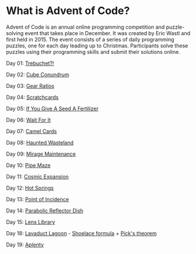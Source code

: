 # What is Advent of Code?

Advent of Code is an annual online programming competition and puzzle-solving event that takes place in December. It was created by Eric Wastl and first held in 2015. The event consists of a series of daily programming puzzles, one for each day leading up to Christmas. Participants solve these puzzles using their programming skills and submit their solutions online.

Day 01: [Trebuchet?!](https://adventofcode.com/2023/day/1)

Day 02: [Cube Conundrum](https://adventofcode.com/2023/day/2)

Day 03: [Gear Ratios](https://adventofcode.com/2023/day/3)

Day 04: [Scratchcards](https://adventofcode.com/2023/day/4)

Day 05: [If You Give A Seed A Fertilizer](https://adventofcode.com/2023/day/5)

Day 06: [Wait For It](https://adventofcode.com/2023/day/6)

Day 07: [Camel Cards](https://adventofcode.com/2023/day/7)

Day 08: [Haunted Wasteland](https://adventofcode.com/2023/day/8)

Day 09: [Mirage Maintenance](https://adventofcode.com/2023/day/9)

Day 10: [Pipe Maze](https://adventofcode.com/2023/day/10)

Day 11: [Cosmic Expansion](https://adventofcode.com/2023/day/11)

Day 12: [Hot Springs](https://adventofcode.com/2023/day/12)

Day 13: [Point of Incidence](https://adventofcode.com/2023/day/13)

Day 14: [Parabolic Reflector Dish](https://adventofcode.com/2023/day/14)

Day 15: [Lens Library](https://adventofcode.com/2023/day/15)

Day 18: [Lavaduct Lagoon](https://adventofcode.com/2023/day/18) - [Shoelace formula](https://en.wikipedia.org/wiki/Shoelace_formula) + [Pick's theorem](https://en.wikipedia.org/wiki/Pick%27s_theorem)

Day 19: [Aplenty](https://adventofcode.com/2023/day/19)
